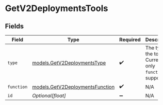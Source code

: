 # GetV2DeploymentsTools


## Fields

| Field                                                                    | Type                                                                     | Required                                                                 | Description                                                              |
| ------------------------------------------------------------------------ | ------------------------------------------------------------------------ | ------------------------------------------------------------------------ | ------------------------------------------------------------------------ |
| `type`                                                                   | [models.GetV2DeploymentsType](../models/getv2deploymentstype.md)         | :heavy_check_mark:                                                       | The type of the tool. Currently, only `function` is supported.           |
| `function`                                                               | [models.GetV2DeploymentsFunction](../models/getv2deploymentsfunction.md) | :heavy_check_mark:                                                       | N/A                                                                      |
| `id`                                                                     | *Optional[float]*                                                        | :heavy_minus_sign:                                                       | N/A                                                                      |